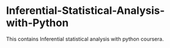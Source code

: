 # Inferential-Statistical-Analysis-with-Python
This contains Inferential statistical analysis with python coursera. 
